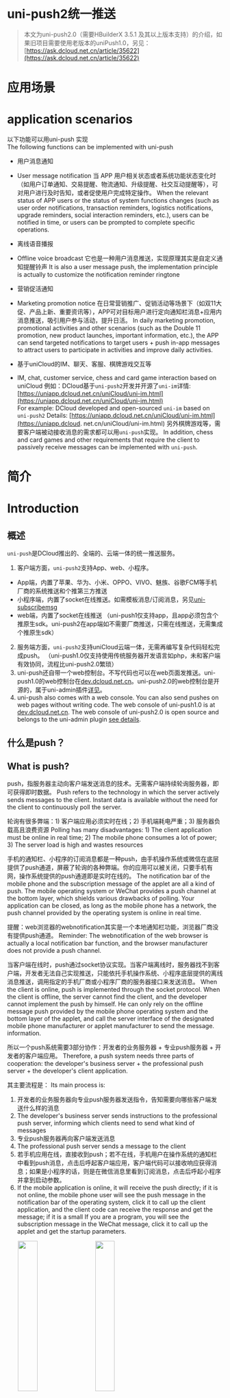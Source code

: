 # uni-push2统一推送

> 本文为uni-push2.0（需要HBuilderX 3.5.1 及其以上版本支持）的介绍，如果旧项目需要使用老版本的uniPush1.0，另见：[https://ask.dcloud.net.cn/article/35622](https://ask.dcloud.net.cn/article/35622)

# 应用场景
# application scenarios
以下功能可以用uni-push 实现  
The following functions can be implemented with uni-push
- 用户消息通知  
- User message notification
当 APP 用户相关状态或者系统功能状态变化时（如用户订单通知、交易提醒、物流通知、升级提醒、社交互动提醒等），可对用户进行及时告知，或者促使用户完成特定操作。
When the relevant status of APP users or the status of system functions changes (such as user order notifications, transaction reminders, logistics notifications, upgrade reminders, social interaction reminders, etc.), users can be notified in time, or users can be prompted to complete specific operations.

- 离线语音播报  
- Offline voice broadcast
它也是一种用户消息推送，实现原理其实是自定义通知提醒铃声
It is also a user message push, the implementation principle is actually to customize the notification reminder ringtone

- 营销促活通知  
- Marketing promotion notice
在日常营销推广、促销活动等场景下（如双11大促、产品上新、重要资讯等），APP可对目标用户进行定向通知栏消息+应用内消息推送，吸引用户参与活动，提升日活。
In daily marketing promotion, promotional activities and other scenarios (such as the Double 11 promotion, new product launches, important information, etc.), the APP can send targeted notifications to target users + push in-app messages to attract users to participate in activities and improve daily activities.

- 基于uniCloud的IM、聊天、客服、棋牌游戏交互等  
- IM, chat, customer service, chess and card game interaction based on uniCloud
例如：DCloud基于`uni-push2`开发并开源了`uni-im`详情:[https://uniapp.dcloud.net.cn/uniCloud/uni-im.html](https://uniapp.dcloud.net.cn/uniCloud/uni-im.html)  
For example: DCloud developed and open-sourced `uni-im` based on `uni-push2` Details: [https://uniapp.dcloud.net.cn/uniCloud/uni-im.html](https://uniapp.dcloud. net.cn/uniCloud/uni-im.html)
另外棋牌游戏等，需要客户端被动接收消息的需求都可以用`uni-push`实现。
In addition, chess and card games and other requirements that require the client to passively receive messages can be implemented with `uni-push`.

# 简介
# Introduction

## 概述
`uni-push`是DCloud推出的、全端的、云端一体的统一推送服务。

1. 客户端方面，`uni-push2`支持App、web、小程序。
  * App端，内置了苹果、华为、小米、OPPO、VIVO、魅族、谷歌FCM等手机厂商的系统推送和个推第三方推送
  * 小程序端，内置了socket在线推送。如需模板消息/订阅消息，另见[uni-subscribemsg](/uniCloud/uni-subscribemsg.md)
  * web端，内置了socket在线推送
  （uni-push1仅支持app，且app必须包含个推原生sdk。uni-push2在app端如不需要厂商推送，只需在线推送，无需集成个推原生sdk）
2. 服务端方面，`uni-push2`支持uniCloud云端一体，无需再编写复杂代码轻松完成push。
  （uni-push1.0仅支持使用传统服务器开发语言如php，未和客户端有效协同，流程比uni-push2.0繁琐）
3. uni-push还自带一个web控制台。不写代码也可以在web页面发推送。uni-push1.0的web控制台在[dev.dcloud.net.cn](https://dev.dcloud.net.cn)。uni-push2.0的web控制台是开源的，属于uni-admin插件[详见](https://ext.dcloud.net.cn/plugin?name=uni-push-admin)。
3. uni-push also comes with a web console. You can also send pushes on web pages without writing code. The web console of uni-push1.0 is at [dev.dcloud.net.cn](https://dev.dcloud.net.cn). The web console of uni-push2.0 is open source and belongs to the uni-admin plugin [see details](https://ext.dcloud.net.cn/plugin?name=uni-push-admin).

## 什么是push？
## What is push?
push，指服务器主动向客户端发送消息的技术。无需客户端持续轮询服务器，即可获得即时数据。
Push refers to the technology in which the server actively sends messages to the client. Instant data is available without the need for the client to continuously poll the server.

轮询有很多弊端：1) 客户端应用必须实时在线；2) 手机端耗电严重；3) 服务器负载高且浪费资源
Polling has many disadvantages: 1) The client application must be online in real time; 2) The mobile phone consumes a lot of power; 3) The server load is high and wastes resources

手机的通知栏、小程序的订阅消息都是一种push，由手机操作系统或微信在底层提供了push通道，屏蔽了轮询的各种弊端。你的应用可以被关闭，只要手机有网，操作系统提供的push通道即是实时在线的。
The notification bar of the mobile phone and the subscription message of the applet are all a kind of push. The mobile operating system or WeChat provides a push channel at the bottom layer, which shields various drawbacks of polling. Your application can be closed, as long as the mobile phone has a network, the push channel provided by the operating system is online in real time.

提醒：web浏览器的webnotification其实是一个本地通知栏功能，浏览器厂商没有提供push通道。
Reminder: The webnotification of the web browser is actually a local notification bar function, and the browser manufacturer does not provide a push channel.

当客户端在线时，push通过socket协议实现。当客户端离线时，服务器找不到客户端，开发者无法自己实现推送，只能依托手机操作系统、小程序底层提供的离线消息推送，调用指定的手机厂商或小程序厂商的服务器接口来发送消息。
When the client is online, push is implemented through the socket protocol. When the client is offline, the server cannot find the client, and the developer cannot implement the push by himself. He can only rely on the offline message push provided by the mobile phone operating system and the bottom layer of the applet, and call the server interface of the designated mobile phone manufacturer or applet manufacturer to send the message. information.

所以一个push系统需要3部分协作：开发者的业务服务器 + 专业push服务器 + 开发者的客户端应用。
Therefore, a push system needs three parts of cooperation: the developer's business server + the professional push server + the developer's client application.

其主要流程是：
Its main process is:

1. 开发者的业务服务器向专业push服务器发送指令，告知需要向哪些客户端发送什么样的消息
1. The developer's business server sends instructions to the professional push server, informing which clients need to send what kind of messages
2. 专业push服务器再向客户端发送消息
2. The professional push server sends a message to the client
3. 若手机应用在线，直接收到push；若不在线，手机用户在操作系统的通知栏中看到push消息，点击后呼起客户端应用，客户端代码可以接收响应获得消息；如果是小程序的话，则是在微信消息里看到订阅消息，点击后呼起小程序并拿到启动参数。
3. If the mobile application is online, it will receive the push directly; if it is not online, the mobile phone user will see the push message in the notification bar of the operating system, click it to call up the client application, and the client code can receive the response and get the message; if it is a small If you are a program, you will see the subscription message in the WeChat message, click it to call up the applet and get the startup parameters.
<div style="float:clear;">
	<img width="30%" style="margin-left:5%;max-width:260px;" src="https://qiniu-web-assets.dcloud.net.cn/unidoc/zh/20220325203150.jpg"/>
	<img width="30%" style="margin-left:5%;max-width:260px;" src="https://qiniu-web-assets.dcloud.net.cn/unidoc/zh/3bb2b4c4-1b73-426d-b713-f076aff80868.jpg"/>
</div>

由于手机厂商众多，他们各自都有不同的推送服务，包括Apple、google（仅能在海外使用）、华为、小米、oppo、vivo、魅族，以及还有一些没有专业推送服务的中小手机品牌。他们对App后台耗电都有查杀机制，除了微信等大应用，普通应用很难常驻后台。
Due to the large number of mobile phone manufacturers, they each have different push services, including Apple, Google (only available overseas), Huawei, Xiaomi, oppo, vivo, Meizu, and some small and medium-sized mobile phone brands that do not have professional push services. They have a mechanism to check and kill the power consumption of the app in the background. Except for WeChat and other large applications, it is difficult for ordinary applications to stay in the background.

如果开发者把上述每个平台的客户端和服务器的SDK都对接一遍，还自己处理没有push服务的中小品牌手机，那过于困难了。所以业内有专业的推送服务厂商把各种手机厂商的通道封装成一套统一的API，如个推（属于上市公司每日互动）；同时这些三方专业推送厂商还提供了高速socket通道。当应用在线时，也可以直接通过socket下发消息。否则开发者需要写很多判断代码、搭建socket服务器、处理在线时和离线时各种差异。
It would be too difficult for developers to connect the client and server SDKs of each of the above platforms and deal with small and medium-sized mobile phones without push services by themselves. Therefore, there are professional push service providers in the industry that encapsulate the channels of various mobile phone manufacturers into a set of unified API, such as Ge Push (which belongs to the daily interaction of listed companies); at the same time, these three-party professional push providers also provide high-speed socket channels. When the application is online, it can also send messages directly through the socket. Otherwise, developers need to write a lot of judgment code, build a socket server, and deal with various differences between online and offline.

DCloud与个推（A股上市公司每日互动）深度合作，为uni-app的开发者提供了比传统方案便利甚多的统一推送方案`uni-push2`，利用云端一体的优势，同时提供基于uniCloud的push服务器和基于uni-app的push客户端，两者高效协同，极大的简化了push的使用。

> 注：`uni-push`的服务器稳定性是由阿里云serverless、腾讯云serverless、个推来保障的，都是日活过亿的上市公司，无需顾虑稳定性。
> Note: The server stability of `uni-push` is guaranteed by Alibaba Cloud serverless, Tencent Cloud serverless, and Getui, all of which are listed companies with over 100 million daily active users, so there is no need to worry about stability.

如下图所示：
As shown below:
首先开发者的uniCloud应用服务器向uniPush服务器发送push消息，然后
First, the developer's uniCloud application server sends a push message to the uniPush server, and then
- 如果客户端应用在线，客户端通过socket直接收到push在线消息；
- If the client application is online, the client directly receives the push online message through the socket;
- 客户端应用不联网时，`uni-push`服务器根据客户端类型，把push消息发给某个手机厂商的push服务器或小程序的订阅消息服务器；然后厂商push通道会把这条消息发到手机的通知栏或微信的订阅消息里；手机用户点击通知栏消息或小程序订阅消息后，启动App或小程序，客户端才能收到离线消息。
	<img width="100%" src="https://qiniu-web-assets.dcloud.net.cn/unidoc/zh/cd3e676a-6a3b-44ea-9045-5bc058d0d8ae.png"/></br>


总结下`uni-push`提供的功能：
Summarize the functions provided by `uni-push`:
1. 一个在线的socket下行服务，无论app、小程序、web，只要在线，都可以从服务器推送消息。尤其对于uniCloud用户，这个免费socket下行服务用途很多。
1. An online socket downlink service, regardless of app, applet, or web, as long as it is online, it can push messages from the server. Especially for uniCloud users, this free socket downlink service has many uses.
2. app平台，提供app离线时的推送，聚合了所有已知手机厂商的push通道；对于未提供push通道的小手机厂商，提供后台常驻进程接收push消息（受手机rom节电设置约束）
2. The app platform provides push when the app is offline, and aggregates the push channels of all known mobile phone manufacturers; for small mobile phone manufacturers that do not provide push channels, it provides background resident processes to receive push messages (subject to mobile phone rom power saving settings)
3. 小程序平台，目前提供了下行socket通道，后续会整合小程序离线时的订阅消息
3. The Mini Program platform currently provides downlink socket channels, and will integrate the subscription messages when the Mini Program is offline in the future
4. web平台，目前提供了下行socket通道，后续会提供webnotification的封装。当标签卡在后台时（注意不是关闭时），仍然可以在屏幕上弹出通知栏。
4. The web platform currently provides downlink socket channels, and will provide webnotification encapsulation in the future. When the tab is stuck in the background (note not closed), the notification bar can still pop up on the screen.
5. 快应用平台，目前提供了下行socket通道，后续会提供离线push的封装
5. The fast application platform currently provides downlink socket channels, and will provide offline push packaging in the future
6. 一个[uni-admin](/uniCloud/admin)插件，开源的web控制台，无需编程，可视化界面发送push消息 [详见](https://ext.dcloud.net.cn/plugin?name=uni-push-admin)
6. A [uni-admin](/uniCloud/admin) plug-in, an open source web console, no programming required, and a visual interface to send push messages [see details](https://ext.dcloud.net.cn/plugin?name =uni-push-admin)

在[uni-starter](/uniCloud/uni-starter)里，还提供了app push权限判断、申请、开关设置，搭配使用可以大量降低开发工作量。

注意：app申请创建通知栏消息、web申请弹出通知，均会由操作系统或浏览器自动弹窗询问用户是否同意。小程序下需要手机用户主动发起订阅行为，才能送达消息。
Note: The operating system or browser will automatically pop up a window to ask the user whether to agree or not. Under the applet, the mobile phone user needs to actively initiate the subscription behavior before the message can be delivered.

`uni-push`即降低了开发成本，又提高了push送达率，还支持全平台，并且免费，是当前推送的最佳解决方案。
`uni-push` not only reduces the development cost, but also improves the push delivery rate. It also supports all platforms and is free. It is the best solution for current push.

## uni-push2.0 使用uniCloud产生的费用说明@cost
## uni-push2.0 Description of the cost generated by using uniCloud @cost

uni-push本身并不收费，实际使用中需要依赖uniCloud云服务，而uniCloud价格很实惠：  
uni-push itself is free of charge, and it needs to rely on uniCloud cloud service in actual use, and the price of uniCloud is very affordable:
- 调用10000次云函数仅需0.0133元
- It only costs 0.0133 yuan to call cloud functions 10,000 times
- 调用10000次数据库查询仅需0.015元
- It only costs 0.015 yuan to call 10,000 database queries

可见价格之低，几乎可以忽略不计。
It can be seen that the price is so low that it is almost negligible.

一次消息推送 = 1次云函数请求 + 最高3次数据库查询（最常用的基于user_id推送仅需一次查询，详情参考：[推送接口查库详解](https://uniapp.dcloud.net.cn/uniCloud/uni-cloud-push/mate.html#%E6%8E%A8%E9%80%81%E6%8E%A5%E5%8F%A3%E6%9F%A5%E5%BA%93%E8%AF%A6%E8%A7%A3) )  
A message push = 1 cloud function request + up to 3 database queries (the most commonly used push based on user_id only requires one query, for details, please refer to: [Detailed Explanation of Push Interface Database Search](https://uniapp.dcloud.net.cn/ uniCloud/uni-cloud-push/mate.html#%E6%8E%A8%E9%80%81%E6%8E%A5%E5%8F%A3%E6%9F%A5%E5%BA%93%E8 %AF%A6%E8%A7%A3) )

即：最高(1 * 0.0133 + 3 * 0.015)/10000 = 0.00000583元/每次（注：给你的应用的所有注册用户群发消息算一次）  
That is: the highest (1 * 0.0133 + 3 * 0.015)/10000 = 0.00000583 yuan / each time (note: sending group messages to all registered users of your application counts as one time)

详细的计费参考：[阿里云版uniCloud按量计费文档](https://uniapp.dcloud.net.cn/uniCloud/price.html#aliyun-postpay)
Detailed billing reference: [Aliyun version uniCloud pay-as-you-go document](https://uniapp.dcloud.net.cn/uniCloud/price.html#aliyun-postpay)

# 常见问题
# common problem
有了uni-push，开发者不应该再使用其他push方案了。但我们发现很多开发者有误解，导致还在错误使用其他推送。
With uni-push, developers should no longer use other push schemes. However, we found that many developers have misunderstandings, which lead to the wrong use of other pushes.

- 常见误解1：“uni-push的专业性，和专业的个推、极光等服务可相比吗？”
- Common misunderstanding 1: "Is the professionalism of uni-push comparable to professional personal push, Aurora and other services?"

	答：uniPush 是由个推将其本来收费的 push 产品，免费提供给了DCloud的开发者。它与个推vip push的只有3个区别：1、免费；2、账户使用的是DCloud开发者账户，而无需再重新注册个推账户；3、开发文档看DCloud的。

- 常见误解2：“uni-push好麻烦，我就喜欢个推、极光这种简单sdk，不想去各个rom厂商去申请一圈”
- Common misunderstanding 2: "uni-push is so troublesome, I like simple sdk like push and aurora, and I don't want to go to various rom manufacturers to apply for a circle"

	答：uni-push不建立在申请手机厂商授权的基础上，如果你不申请那些，使用起来和用普通的push是一样的。但是要特别注意，推送行业的现状就是：不集成rom厂商的推送，就无法在App离线时发送push。按照普通push模式使用，后果就是在华为、小米、OPPO、VIVO、魅族上发不了离线消息。
	A: uni-push is not based on applying for authorization from mobile phone manufacturers. If you do not apply for those, it will be the same as using ordinary push. However, special attention should be paid to the status quo of the push industry: without integrating the push of the rom manufacturer, it is impossible to send push when the app is offline. According to the normal push mode, the consequence is that offline messages cannot be sent on Huawei, Xiaomi, OPPO, VIVO, and Meizu.

- 常见误解3：“uni-push的送达率高吗？是否可以付费来提升送达率，个推是有付费提升送达率的方法的”
- Common misunderstanding 3: "Is the delivery rate of uni-push high? Is it possible to pay to increase the delivery rate? There is a way to pay to increase the delivery rate of uni-push"

	答：前文已经说了。个推的付费提升送达率的产品就是vip push，而uni-push就是个推的vip Push。DCloud通过谈判免费给DCloud的开发者使用了。
	A: It has been mentioned above. The paid product of uni-push to improve the delivery rate is vip push, and uni-push is the vip push of uni-push. DCloud has been negotiated for free use by DCloud developers.

- uni-push可以完整替代socket吗？
- Can uni-push completely replace sockets?

	答：能部分替代。uni-push客户端接收消息的通讯协议属于websocket；但业务服务端向uniPush服务发送消息用的是http通讯协议，会有1-2秒的延时。需要超低延迟的应用场景，如多人交互远程画板不合适。但对于普通的im消息、聊天、通知都没有问题。
	A: Partial replacement is possible. The communication protocol used by the uni-push client to receive messages belongs to websocket; however, the service server uses the HTTP communication protocol to send messages to the uniPush service, and there will be a delay of 1-2 seconds. Application scenarios that require ultra-low latency, such as multi-person interactive remote drawing boards, are not suitable. But there is no problem with normal im messages, chats, notifications.

- 5+app和wap2app支持uni-push2.0吗？  
- Do 5+app and wap2app support uni-push2.0?
	
	答：暂不支持。
	A: Not currently supported.

- **使用有其他疑问**，欢迎扫码加入 uni-push2.0 微信交流群讨论：
    <br/><img src="https://ask.dcloud.net.cn/uploads/article/20210219/f0fca7f4ea8b8650386fc20345312105.JPG" width="250"/>

# 快速上手
# Quick start
## 第一步：开通  
## Step 1: Activate
uni-push产品有2个入口：
uni-push products have 2 entries:
1. 通过 HBuilderX(3.5.1及其以上版本)进入
1. Enter through HBuilderX (version 3.5.1 and above)

	打开 HBuilderX，双击项目中的 “manifest.json” 文件，选择“App 模块配置”，向下找到“Push(消息推送)”，勾选后，点击 “uniPush” 下面的配置链接。如下图所示：
![](https://qiniu-web-assets.dcloud.net.cn/unidoc/zh/20220525104554.jpg)
2. 通过开发者中心进入
2. Enter through the developer center
	
	使用 HBuilder 账号登录 [开发者中心](https://dev.dcloud.net.cn) ，登录后
	会进入“uniPush”-“Uni Push 2.0（支持全端推送）”-“应用信息”，点击“当前应用”选择要操作的应用。
	
以上两种方式均可进入uniPush 应用开通界面。如下图所示：
![](https://qiniu-web-assets.dcloud.net.cn/unidoc/zh/uniPush2-info.jpg)

### 手机号验证
### Phone number verification

按照国家法律要求，所有提供云服务的公司在用户使用云服务时都需要验证手机号。
According to national legal requirements, all companies that provide cloud services need to verify mobile phone numbers when users use cloud services.

用户初次开通 uni-push 时，需要向个推同步手机号信息（DCloud开发者无需再注册个推账户）。
![](https://img-cdn-aliyun.dcloud.net.cn/uni-app/doc/dev/sm.png)

### 填写应用信息
### Fill in the application information
应用开通 uni-push 功能时，需要提交应用相关信息，如下图所示：
![](https://qiniu-web-assets.dcloud.net.cn/unidoc/zh/uniPush2-info.jpg)

关联服务空间说明：uni-push2.0需要开发者开通uniCloud。不管您的业务服务器是否使用uniCloud，但专业推送服务器在uniCloud上。
Description of associated service space: uni-push2.0 requires developers to activate uniCloud. It doesn't matter if your business server uses uniCloud or not, but the professional push server is on uniCloud.

- 如果您的后台业务使用uniCloud开发，那理解比较简单。
- If your backend business is developed using uniCloud, it is easier to understand.
- 如果您的后台业务没有使用uniCloud，那么也需要在uni-app项目中创建uniCloud环境，在HBuilderX中和dev的uni-push配置中均绑定相同服务空间，之前的业务仍然由客户端连接原有传统服务器，push相关功能则通过uniCloud服务空间实现。如果您之前使用过三方推送服务的话，可以理解为您的服务器不再调用个推服务器，而是改为调用uniCloud服务空间。
- If your background business does not use uniCloud, you also need to create an uniCloud environment in the uni-app project, bind the same service space in HBuilderX and the uni-push configuration of dev, and the previous business is still connected by the client. There are traditional servers, and push-related functions are implemented through the uniCloud service space. If you have used the three-party push service before, it can be understood that your server no longer calls the personal push server, but instead calls the uniCloud service space.

在uniCloud的云函数中，加载扩展库 `uni-cloud-push`，直接调用相关API，无需额外的服务端配置。而传统服务器开发者需要把这个[云函数URL化](https://uniapp.dcloud.io/uniCloud/http.html)后变成http接口，再由原来的php或java代码调用这个http接口。
In the cloud function of uniCloud, load the extension library `uni-cloud-push`, and directly call the related API without additional server configuration. Traditional server developers need to convert this [cloud function URL](https://uniapp.dcloud.io/uniCloud/http.html) into an http interface, and then call this http interface from the original php or java code.

注意：`Android包名、签名（SHA1指纹）`或`iOS Bundle ID`，必须确保与客户端manifest.json配置的证书相关信息一致，否则可能会导致无法正常打包或收到推送消息。
Note: The `Android package name, signature (SHA1 fingerprint)` or `iOS Bundle ID` must be consistent with the certificate-related information configured in the manifest.json of the client, otherwise, the package may not be properly packaged or the push message may not be received.

参考资料：[关于Android证书](https://ask.dcloud.net.cn/article/35985#server)、[iOS证书申请](https://ask.dcloud.net.cn/article/152)
Reference materials: [About Android certificate](https://ask.dcloud.net.cn/article/35985#server), [iOS certificate application](https://ask.dcloud.net.cn/article/152)

开通完成后，后续仍可以在这里修改以上信息。
After the activation is completed, you can still modify the above information here.

开通App的完整流程较多，但开通web和小程序的流程比较简单，即开即用。可以快速将uni-app项目运行到浏览器或小程序体验。
There are many complete processes for opening an app, but the process for opening a web and a small program is relatively simple, and it can be used immediately. A uni-app project can be quickly run into a browser or applet experience.

## 第二步：配置  
## Step 2: Configuration
- iOS 平台还需要上传专用的推送证书
- iOS platform also needs to upload a dedicated push certificate
	+ 证书申请：如何获取推送证书请参考个推官方文档教程 [iOS证书配置指南](https://docs.getui.com/getui/mobile/ios/apns/)
	+ Certificate application: how to obtain the push certificate, please refer to the official document tutorial [iOS certificate configuration guide](https://docs.getui.com/getui/mobile/ios/apns/)
	+ 证书上传入口：消息推送-“配置管理”-“应用配置”
	+ Certificate upload entry: message push - "configuration management" - "application configuration"
![](https://img-cdn-aliyun.dcloud.net.cn/uni-app/doc/dev/ios.png)
- APP手机厂商推送参数设置（可选，应用进程离线时推送通道）
- APP mobile phone manufacturer push parameter settings (optional, push channel when the application process is offline)
	![](https://img-cdn-aliyun.dcloud.net.cn/uni-app/doc/dev/20220728173149.png)
	uniPush集成并统一了各个手机厂商的系统级推送，目前支持魅族、OPPO、华为、小米、VIVO。如果需要使用厂商推送，需要先在各厂商开发者平台申请。详见[厂商推送应用创建配置流程](https://www.dcloud.io/docs/a/unipush/manufacturer.pdf)
	uniPush integrates and unifies the system-level push of various mobile phone manufacturers, and currently supports Meizu, OPPO, Huawei, Xiaomi, and VIVO. If you need to use manufacturer push, you need to apply on the developer platform of each manufacturer first. For details, see [Manufacturer Push Application Creation and Configuration Process](https://www.dcloud.io/docs/a/unipush/manufacturer.pdf)


## 第三步：客户端操作
## Step 3: Client Operation
### 名词解释
### Glossary
#### 离线推送@offline
<img width="30%" style="margin-left:20px;margin-top:0;float:right;" src="https://qiniu-web-assets.dcloud.net.cn/unidoc/zh/20220325203150.jpg"/>

仅APP端支持，当应用被用户关闭，或者运行到后台时，手机厂商为了省电或释放内存，会终止App后台联网。
It is only supported on the APP side. When the application is closed by the user or runs in the background, the mobile phone manufacturer will terminate the APP background networking in order to save power or release memory.

消息将通过不会离线的手机厂商通道，下发到手机系统推送服务模块；
The message will be sent to the mobile phone system push service module through the mobile phone manufacturer channel that will not be offline;

此时客户端会自动创建通知栏消息，展示在系统消息中心（如图所示）但客户端监听不到消息内容；当用户点击通知栏消息后，会将APP唤醒此时APP才能监听到消息内容。
At this time, the client will automatically create a notification bar message and display it in the system message center (as shown in the figure), but the client cannot monitor the content of the message; when the user clicks the notification bar message, the APP will wake up and the APP can only monitor the message. content.

#### 在线推送@online
#### Online push @online
当应用在线时，不会创建“通知栏消息”，此时客户端会立即监听到消息内容。
When the application is online, no "notification bar message" will be created, and the client will immediately monitor the content of the message.

如果你希望当应用在线时，也通过“通知栏消息”来提醒用户；可以通过以下两种方式实现：
If you want to remind the user through the "notification bar message" when the app is online; you can do it in the following two ways:
1. 监听到消息内容后，根据业务需要自己判断是否要创建“通知栏消息”，需要就调用创建本地消息API [uni.createPushMessage](https://uniapp.dcloud.net.cn/api/plugins/push.html#createpushmessage)手动创建通知栏消息。
1. After listening to the content of the message, you can decide whether to create a "notification bar message" according to your business needs, and you can call the API [uni.createPushMessage](https://uniapp.dcloud.net.cn/api/plugins) to create a local message. /push.html#createpushmessage) to manually create a notification bar message.
2. 服务端执行推送时，传递参数`force_notification:true`，客户端就会自动创建“通知栏消息”（此时你监听不到消息内容），当用户点击通知栏消息后，APP才能监听到消息内容。
2. When the server executes the push, pass the parameter `force_notification:true`, and the client will automatically create a "notification bar message" (you cannot listen to the message content at this time). When the user clicks the notification bar message, the APP can listen to it. Message content.

以上两种方案各有优劣，方案一更加灵活；比如：客服功能，客户端接收到聊天消息时，应用如果已经打开聊天对话页面，就直接将监听到的推送内容，渲染到页面。如果应用未打开聊天页，则调用api创建“通知栏消息”提醒用户；此时你还可以执行一些其他逻辑，比如将tabBar的消息中心加红点等。方案二比较简便，客户端无需额外编写代码，自动创建通知栏消息；但仅适用于不关心客户端行为就创建“通知栏消息”的场景，如广告营销内容的推送等。
The above two solutions have their own advantages and disadvantages, and the first solution is more flexible; for example, in the customer service function, when the client receives a chat message, if the application has already opened the chat dialog page, it will directly render the monitored push content to the page. If the app does not open the chat page, call the api to create a "notification bar message" to remind the user; at this time, you can also perform some other logic, such as adding a red dot to the message center of the tabBar. Option 2 is relatively simple. The client does not need to write additional code to automatically create notification bar messages; but it is only suitable for scenarios where "notification bar messages" are created without caring about client behavior, such as the push of advertising and marketing content.

### 客户端启用uniPush2.0
### The client enables uniPush2.0

操作步骤打开`manifest.json` - `App模块配置` - 中勾选`uniPush 2.0` - `重新编译项目`
![](https://qiniu-web-assets.dcloud.net.cn/unidoc/zh/20220525105852.jpg)
![](https://qiniu-web-assets.dcloud.net.cn/unidoc/zh/20220525105914.jpg)
![](https://qiniu-web-assets.dcloud.net.cn/unidoc/zh/87accaa0-e6a4-4916-9a74-87719142abaa.jpg)
其他小程序启用方式参考微信小程序，这里不一一列举
Refer to WeChat Mini Programs for other ways of enabling small programs, which will not be listed here.

在`manifest.json`中配置完之后，需要重新编译项目，即：点击如图`重新运行`按钮
After configuring in `manifest.json`, you need to recompile the project, that is: click the `Rerun` button as shown in the figure

<img width="50%" style="max-width:260px;" src="https://qiniu-web-assets.dcloud.net.cn/unidoc/zh/WechatIMG589.jpeg"/>


#### 小程序中使用uni-push2.0的白名单配置@useinmp
#### Whitelist configuration @useinmp using uni-push2.0 in the applet

uni-push在web和小程序端就是个websocket；各家小程序平台，均要求在小程序管理后台配置小程序应用的联网服务器域名，否则无法联网。
uni-push is a websocket on the web and applet side; each applet platform requires the configuration of the network server domain name of the applet application in the applet management background, otherwise it will not be able to connect to the Internet.

根据下表，在小程序管理后台设置socket合法域名。下表的域名均为个推自有域名，并非DCloud所属域名。
According to the following table, set the socket legal domain name in the applet management background. The domain names in the table below are all self-owned domain names, not the domain names of DCloud.

- HBuilderX 3.6.15以下版本（小程序和web端 WebSocket连接不稳定，请尽快升级）
- Versions below HBuilderX 3.6.15 (the connection between the MiniApp and the web-side WebSocket is unstable, please upgrade as soon as possible)

|域名|端口|
|Domain Name|Port|
|--	|--	|
|wshz.getui.net|5223|
|wshz.gepush.com|5223|


- HBuilderX 3.6.15及以上版本
- HBuilderX 3.6.15 and above

|域名|端口|
|Domain Name|Port|
|--	|--	|
|wshzn.gepush.com |5223|
|wshzn.getui.net |5223（3.8.5新增）|


### 客户端监听推送消息@listener  
### The client listens for push messages @listener
监听推送消息的代码，需要在收到推送消息之前被执行。所以应当写在应用一启动就会触发的[应用生命周期](https://uniapp.dcloud.io/collocation/App.html#applifecycle)`onLaunch`中。
The code that listens for push messages needs to be executed before receiving push messages. So it should be written in the [application lifecycle](https://uniapp.dcloud.io/collocation/App.html#applifecycle)`onLaunch` that will be triggered as soon as the application starts.

示例代码：
Sample code:
```js 
//文件路径：项目根目录/App.vue
//File path: project root directory/App.vue
export default {
	onLaunch: function() {
		console.log('App Launch')
		uni.onPushMessage((res) => {
			console.log("收到推送消息：",res) //监听推送消息
		})
	},
	onShow: function() {
		console.log('App Show')
	},
	onHide: function() {
		console.log('App Hide')
	}
}
```

> 先跟着示例代码简单体验，详细的uni.onPushMessage API介绍[详情参考](/api/plugins/push.html#onpushmessage)
> Follow the sample code for a simple experience first, detailed uni.onPushMessage API introduction [details reference](/api/plugins/push.html#onpushmessage)

**APP端真机运行注意:** 
**Note for real machine operation on the APP side:**
- 如果启用了离线推送，必须：经过发行原生app云打包后，客户端才能监听到推送消息。标准HBuilder运行基座无法使用。
- If offline push is enabled, the client can listen to push messages only after the native app is packaged in the cloud. The standard HBuilder runtime base cannot be used.
- 离线推送时，Android手机厂商通道推送[需设置消息渠道id](/uniCloud/uni-cloud-push/api.html#channel)，否则会被限制频次和静默推送(静音且需下拉系统通知栏才可见)
- When offline push, the Android phone manufacturer channel push [need to set the message channel id](/uniCloud/uni-cloud-push/api.html#channel), otherwise it will be limited frequency and silent push (mute and need to pull down the system notification bar only visible)
- 如果Android应用进入后台后（App未销毁），点击通知消息无法拉起App，请检查设备是否有禁止后台弹出界面，路径>>设置-应用管理-测试应用-权限管理-后台弹出界面，(一般是小米、oppo、
- If the Android app enters the background (the App is not destroyed), and the app cannot be launched by clicking the notification message, please check whether the device has a pop-up interface that prohibits the background. Path >> Settings - Application Management - Test Application - Permission Management - Background pop-up interface, ( Usually millet, oppo,
vivo设备)。
vivo devices).

### 获取客户端推送标识  
### Get client push ID
假如我要给“张三”打电话，那就需要知道对方的电话标识，即电话号码是多少。
If I want to call "Zhang San", I need to know the phone ID of the other party, that is, what the phone number is.
同理，要给某个客户端推送消息，也需要知道该设备的客户端推送标识。
Similarly, to push a message to a client, you also need to know the client push identifier of the device.

> 先跟着示例代码简单体验，详细的uni.getPushClientId API介绍[详情参考](/api/plugins/push.md)
> Follow the sample code for a simple experience first, the detailed uni.getPushClientId API introduction [details reference](/api/plugins/push.md)
代码示例：
Code example:
```js
// uni-app客户端获取push客户端标记
// uni-app client gets push client tag
uni.getPushClientId({
	success: (res) => {
		let push_clientid = res.cid
		console.log('客户端推送标识:',push_clientid)
	},
	fail(err) {
		console.log(err)
	}
})
```
## 第四步：服务端推送消息  
## Step 4: Server push message
消息推送属于敏感操作，只能直接或间接由服务端触发。传统的三方push服务，需要开发者在服务端配置密钥或证书，根据服务器端文档签名获取token，再向相关URL接口发起网络请求......
Message push is a sensitive operation that can only be triggered directly or indirectly by the server. The traditional three-party push service requires the developer to configure a key or certificate on the server side, obtain the token according to the server-side document signature, and then initiate a network request to the relevant URL interface...

而UniPush2.0，开发者无需关心证书、签名、服务器端文档，使用简单。云函数通过 uni-push服务端sdk，即`uni-cloud-push`的API即可直接执行uniPush所有操作。
With UniPush 2.0, developers do not need to care about certificates, signatures, and server-side documents, and it is easy to use. Cloud functions can directly perform all operations of uniPush through the uni-push server SDK, that is, the API of `uni-cloud-push`.

uni-push的服务端sdk的体积不小，没有内置在云函数中。在需要操作uni-push的云函数里，开发者需手动配置`uni-cloud-push`扩展库。
The server-side SDK of uni-push is not small in size, and it is not built into the cloud function. In cloud functions that need to operate uni-push, developers need to manually configure the `uni-cloud-push` extension library.
（uniCloud扩展库，是uniCloud自带API中不常用且包体积较大的部分，被独立为扩展库，可以由开发者自行选择是否使用该扩展库）
(uniCloud extension library, which is not commonly used in uniCloud's own API and has a large package size, is an independent extension library, and developers can choose whether to use this extension library)

- HBuilderX 中新建云函数时可选择uni-cloud-push扩展库，或者如下图所示在已有的云函数目录点右键选择“管理公共模块或扩展库依赖”
- When creating a new cloud function in HBuilderX, you can choose the uni-cloud-push extension library, or right-click on the existing cloud function directory as shown in the figure below and select "Manage Common Module or Extension Library Dependencies"

<img style="width:80%;max-width:600px;margin:0 10%" src="https://qiniu-web-assets.dcloud.net.cn/unidoc/zh/uniPush-glkzk.jpg"/>
</br>
<img style="width:80%;max-width:450px;margin:0 10%" src="https://qiniu-web-assets.dcloud.net.cn/unidoc/zh/uniPush-kzk.jpg"/>
</br>

下面是一个开启了`uni-cloud-push`扩展库的云函数的package.json示例，**注意不可有注释，以下文件内容中的注释仅为说明，如果拷贝此文件，切记去除注释**
The following is a package.json example of a cloud function with the `uni-cloud-push` extension library enabled. **Note that there should be no comments. The comments in the following file content are for illustration only. If you copy this file, remember to remove the comments**

```json
{
	"name": "test",
	"version": "1.0.0",
	"description": "",
	"main": "index.js",
	"extensions": {
		"uni-cloud-push": {} // 配置为此云函数开启uni-cloud-push扩展库，值为空对象留作后续追加参数，暂无内容
	},
	"author": ""
}
```

**注意：扩展库依赖3张opendb表：`opendb-tempdata`,`opendb-device`,`uni-id-device`。公测版uniCloud，执行扩展库会自动创建。如果你使用的是uniCloud正式版需要自己创建这3张表。**
**Note: The extension library depends on 3 opendb tables: `opendb-tempdata`, `opendb-device`, `uni-id-device`. In the public beta version of uniCloud, the execution extension library will be automatically created. If you are using the official version of uniCloud, you need to create these 3 tables yourself. **

云函数中调用uni-cloud-push扩展库的`sendMessage`方法，向客户端推送消息
Call the `sendMessage` method of the uni-cloud-push extension library in the cloud function to push messages to the client

```js
// 简单的使用示例
// simple usage example
'use strict';
const uniPush = uniCloud.getPushManager({appId:"__UNI__XXXXXX"}) //注意这里需要传入你的应用appId，用于指定接收消息的客户端
exports.main = async (event, context) => {
	return await uniPush.sendMessage({
		"push_clientid": "xxx", 	//填写上一步在uni-app客户端获取到的客户端推送标识push_clientid
		"title": "通知栏显示的标题",	
		"content": "通知栏显示的内容",
		"payload": {
			"text":"体验一下uni-push2.0"
		}
	})
};
```

在云函数文件目录右键（或按快捷键ctrl + r）-> `运行-本地云函数`，此时你的客户端将收到推送消息（应用关闭时为通知栏消息，在线时代码监听到推送消息）

> 先跟着示例代码简单体验一下，详细的uniPush.sendMessage API介绍[详情参考](/uniCloud/uni-cloud-push/api.html#uni-cloud-push)
> First follow the sample code for a simple experience, detailed uniPush.sendMessage API introduction [details reference](/uniCloud/uni-cloud-push/api.html#uni-cloud-push)

如果按步骤操作完毕，此时你运行起来的uni-app客户端就会打印出“收到推送消息：xxxx”。如遇异常，可以重新运行一遍。
If the steps are completed, the uni-app client you run at this time will print out "Push message received: xxxx". In case of exception, you can run it again.

# 最佳实践
# Best Practices
上一章，演示了基于“客户端推送标识”的消息推送，仅为方便理解和体验；在业务开发中，通常是指定消息的接收人，而不是某个设备。
In the previous chapter, the message push based on the "client push identity" was demonstrated, which is only for the convenience of understanding and experience; in business development, the recipient of the message is usually specified, not a certain device.

如果项目使用[uni-id-pages](https://ext.dcloud.net.cn/plugin?id=8577)，即可直接指定基于uni-id的user_id、user_tag，并可筛选设备的平台、登录信息是否有效等，执行推送消息。
If the project uses [uni-id-pages](https://ext.dcloud.net.cn/plugin?id=8577), you can directly specify user_id and user_tag based on uni-id, and filter the platform, Whether the login information is valid, etc., execute the push message.

uni-id-pages已经内置：在登录账号、退出账号、切换账号、token续期、注销账号5个时机，管理uni-id-device表、opendb-device表与user_id、push_clientid、platform、os_name等字段的映射关系。[详情参考](/uniCloud/uni-cloud-push/mate)
uni-id-pages has been built-in: manage uni-id-device table, opendb-device table and fields such as user_id, push_clientid, platform, os_name, etc. mapping relationship. [Details reference](/uniCloud/uni-cloud-push/mate)

此外uni-push2.0 还提供了uni-admin中的web控制台[uni-push-admin](https://ext.dcloud.net.cn/plugin?name=uni-push-admin)。如图，包含消息推送、推送统计等功能的，
In addition, uni-push2.0 also provides a web console in uni-admin [uni-push-admin](https://ext.dcloud.net.cn/plugin?name=uni-push-admin). As shown in the figure, it includes functions such as message push and push statistics.

![](https://qiniu-web-assets.dcloud.net.cn/unidoc/zh/f981f620-f9de-11ec-8412-6b7a68f609ab_0.jpg)
